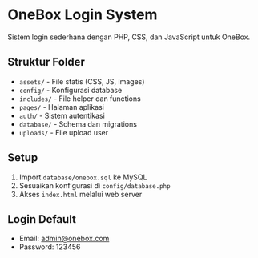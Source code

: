 # OneBox Login System

Sistem login sederhana dengan PHP, CSS, dan JavaScript untuk OneBox.

## Struktur Folder

- `assets/` - File statis (CSS, JS, images)
- `config/` - Konfigurasi database
- `includes/` - File helper dan functions
- `pages/` - Halaman aplikasi
- `auth/` - Sistem autentikasi
- `database/` - Schema dan migrations
- `uploads/` - File upload user

## Setup

1. Import `database/onebox.sql` ke MySQL
2. Sesuaikan konfigurasi di `config/database.php`
3. Akses `index.html` melalui web server

## Login Default

- Email: admin@onebox.com
- Password: 123456